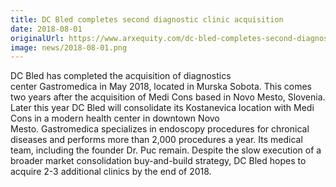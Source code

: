 ```yaml
---
title: DC Bled completes second diagnostic clinic acquisition
date: 2018-08-01
originalUrl: https://www.arxequity.com/dc-bled-completes-second-diagnostic-clinic-acquisition/
image: news/2018-08-01.png
---
```


DC Bled has completed the acquisition of diagnostics center Gastromedica in May 2018, located in Murska Sobota. This comes two years after the acquisition of Medi Cons based in Novo Mesto, Slovenia. Later this year DC Bled will consolidate its Kostanevica location with Medi Cons in a modern health center in downtown Novo Mesto. Gastromedica specializes in endoscopy procedures for chronical diseases and performs more than 2,000 procedures a year. Its medical team, including the founder Dr. Puc remain. Despite the slow execution of a broader market consolidation buy-and-build strategy, DC Bled hopes to acquire 2-3 additional clinics by the end of 2018.
